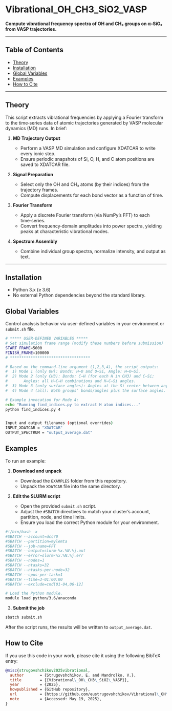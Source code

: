 # Vibrational_OH_CH3_SiO2_VASP

**Compute vibrational frequency spectra of OH and CH₃ groups on α‑SiO₂ from VASP trajectories.**

---

## Table of Contents

- [Theory](#theory)  
- [Installation](#installation)  
- [Global Variables](#global-variables)  
- [Examples](#examples)  
- [How to Cite](#how-to-cite)  

---

## Theory

This script extracts vibrational frequencies by applying a Fourier transform to the time‑series data of atomic trajectories generated by VASP molecular dynamics (MD) runs. In brief:

1. **MD Trajectory Output**  
   - Perform a VASP MD simulation and configure XDATCAR to write every ionic step.  
   - Ensure periodic snapshots of Si, O, H, and C atom positions are saved to XDATCAR file.

2. **Signal Preparation**  
   - Select only the OH and CH₃ atoms (by their indices) from the trajectory frames.  
   - Compute displacements for each bond vector as a function of time.

3. **Fourier Transform**  
   - Apply a discrete Fourier transform (via NumPy’s FFT) to each time‑series.  
   - Convert frequency‑domain amplitudes into power spectra, yielding peaks at characteristic vibrational modes.

4. **Spectrum Assembly**  
   - Combine individual group spectra, normalize intensity, and output as text.

---

## Installation
   - Python 3.x (≥ 3.6)  
   - No external Python dependencies beyond the standard library.

## Global Variables

Control analysis behavior via user-defined variables in your environment or `submit.sh` file.

```bash
# ***** USER-DEFINED VARIABLES *****
# Set simulation frame range (modify these numbers before submission)
START_FRAME=5000
FINISH_FRAME=100000
# ***********************************

# Based on the command-line argument (1,2,3,4), the script outputs:
#  1) Mode 1 (only OH): Bonds: H–O and O–Si, Angle: H–O–Si.
#  2) Mode 2 (only CH3): Bonds: C–H (for each H in CH3) and C–Si;
#       Angles: all H–C–H combinations and H–C–Si angles.
#  3) Mode 3 (only surface angles): Angles at the Si center between any two functional groups.
#  4) Mode 4 (all): Both groups’ bonds/angles plus the surface angles.

# Example invocation for Mode 4:
echo "Running find_indices.py to extract H atom indices..."
python find_indices.py 4


Input and output filenames (optional overrides)
INPUT_XDATCAR = "XDATCAR"
OUTPUT_SPECTRUM = "output_average.dat"

```

## Examples

To run an example:

1. **Download and unpack**  
   - Download the `EXAMPLES` folder from this repository.  
   - Unpack the `XDATCAR` file into the same directory.

2. **Edit the SLURM script**  
   - Open the provided `submit.sh` script.  
   - Adjust the `#SBATCH` directives to match your cluster’s account, partition, node, and time limits.  
   - Ensure you load the correct Python module for your environment.

```bash
#!/bin/bash -x 
#SBATCH --account=dcc70
#SBATCH --partition=mylemta
#SBATCH --job-name=FFT
#SBATCH --output=slurm-%x.%N.%j.out 
#SBATCH --error=slurm-%x.%N.%j.err 
#SBATCH --nodes=1
#SBATCH --ntasks=32
#SBATCH --ntasks-per-node=32
#SBATCH --cpus-per-task=1
#SBATCH --time=3-01:00:00
#SBATCH --exclude=cnd[01-04,06-12]

# Load the Python module.
module load python/3.6/anaconda
```
3. **Submit the job**
```bash
sbatch submit.sh
```

After the script runs, the results will be written to `output_average.dat`.


## How to Cite

If you use this code in your work, please cite it using the following BibTeX entry:

```bibtex
@misc{strugovshchikov2025vibrational,
  author       = {Strugovshchikov, E. and Mandrolko, V.},
  title        = {{Vibrational\_OH\_CH3\_SiO2\_VASP}},
  year         = {2025},
  howpublished = {GitHub repository},
  url          = {https://github.com/eustrugovshchikov/Vibrational\_OH\_CH3\_SiO2\_VASP},
  note         = {Accessed: May 19, 2025},
}
```

